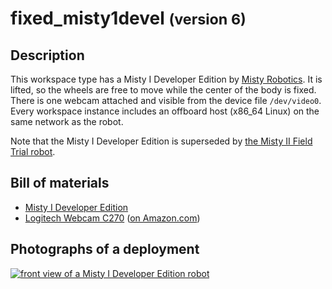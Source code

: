 fixed_misty1devel <small>(version 6)</small>
=================

Description
-----------

This workspace type has a Misty I Developer Edition by [Misty Robotics](
https://www.mistyrobotics.com/). It is lifted, so the wheels are free to move
while the center of the body is fixed.  There is one webcam attached and
visible from the device file `/dev/video0`.  Every workspace
instance includes an offboard host (x86_64 Linux) on the same network as the
robot.

Note that the Misty I Developer Edition is superseded by [the Misty II Field
Trial robot](fixed_misty2fieldtrial.html).


Bill of materials
-----------------

* [Misty I Developer Edition](https://web.archive.org/web/20190310204317/https://docs.mistyrobotics.com/docs/robots/misty-i/)
* [Logitech Webcam C270](https://support.logitech.com/en_us/product/hd-webcam-c270) ([on Amazon.com](https://www.amazon.com/Logitech-Widescreen-designed-Calling-Recording/dp/B004FHO5Y6/))


Photographs of a deployment
---------------------------

<a title="enlarge" href="figures/fixed_misty1devel_frontview.jpg">![front view of a Misty I Developer Edition robot](figures/480px-fixed_misty1devel_frontview.jpg)</a>
